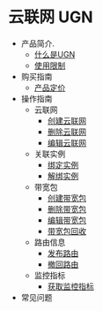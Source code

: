 # 云联网 UGN  

* 产品简介.
    * [什么是UGN](/ugn/intro/ugn)
    * [使用限制](/ugn/intro/limit)
* 购买指南
    * [产品定价](/ugn/fast/price)
* 操作指南
    * 云联网
        * [创建云联网](/ugn/guide/ugninsatance/createugn)
        * [删除云联网](/ugn/guide/ugninsatance/deleteugn)
        * [编辑云联网](/ugn/guide/ugninsatance/editugn)
    * 关联实例
        * [绑定实例](/ugn/guide/networkinstacne/bindinstance)
        * [解绑实例](/ugn/guide/networkinstance/unbindinstance)
    * 带宽包
        * [创建带宽包](/ugn/guide/bandwidthpackge/createbandwidthpackge)
        * [删除带宽包](/ugn/guide/bandwidthpackge/deletebandwidthpackge)
        * [编辑带宽包](/ugn/guide/bandwidthpackge/editbandwidthpackge)
        * [带宽包回收](/ugn/guide/bandwidthpackge/recyclebandwidthpackge)
    * 路由信息
        * [发布路由](/ugn/guide/routerule/addrule)
        * [撤回路由](/ugn/guide/routerule/deleterule)
    * 监控指标
        * [获取监控指标](/ugn/guide/ugnmonitor/getmonitoring)
* 常见问题
   



